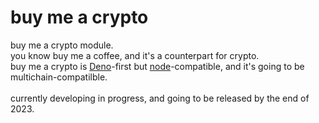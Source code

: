 # buy me a crypto
buy me a crypto module.<br />
you know buy me a coffee, and it's a counterpart for crypto.<br />
buy me a crypto is [Deno](https://deno.land)-first but [node](https://nodejs.org/en)-compatible, and it's going to be multichain-compatilble.<br />
<br />
currently developing in progress, and going to be released by the end of 2023.